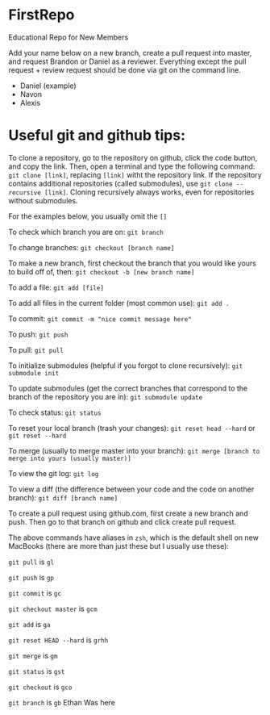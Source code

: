 # FirstRepo
Educational Repo for New Members

Add your name below on a new branch, create a pull request into master, and request Brandon or Daniel as a reviewer. Everything except the pull request + review request should be done via git on the command line.
- Daniel (example)
- Navon
- Alexis



# Useful git and github tips:

To clone a repository, go to the repository on github, click the code button, and copy the link. Then, open a terminal and type the following command:
```git clone [link]```, replacing `[link]` witht the repository link. If the repository contains additional repositories (called submodules), use ```git clone --recursive [link]```. Cloning recursively always works, even for repositories without submodules.

For the examples below, you usually omit the `[]`


To check which branch you are on:
```git branch```


To change branches:
```git checkout [branch name]```


To make a new branch, first checkout the branch that you would like yours to build off of, then:
```git checkout -b [new branch name]```


To add a file:
```git add [file]```


To add all files in the current folder (most common use):
```git add .```


To commit:
```git commit -m "nice commit message here"```


To push:
```git push```


To pull:
```git pull```


To initialize submodules (helpful if you forgot to clone recursively):
```git submodule init```


To update submodules (get the correct branches that correspond to the branch of the repository you are in):
```git submodule update```


To check status:
```git status```


To reset your local branch (trash your changes):
```git reset head --hard``` or ```git reset --hard```


To merge (usually to merge master into your branch):
```git merge [branch to merge into yours (usually master)]```


To view the git log:
```git log```


To view a diff (the difference between your code and the code on another branch):
```git diff [branch name]```


To create a pull request using github.com, first create a new branch and push. Then go to that branch on github and click create pull request.


The above commands have aliases in `zsh`, which is the default shell on new MacBooks (there are more than just these but I usually use these):

```git pull``` is ```gl```

```git push``` is ```gp```

```git commit``` is ```gc```

```git checkout master``` is ```gcm```

```git add``` is ```ga```

```git reset HEAD --hard``` is ```grhh```

```git merge``` is ```gm```

```git status``` is ```gst```

```git checkout``` is ```gco```

```git branch``` is ```gb```
Ethan Was here
